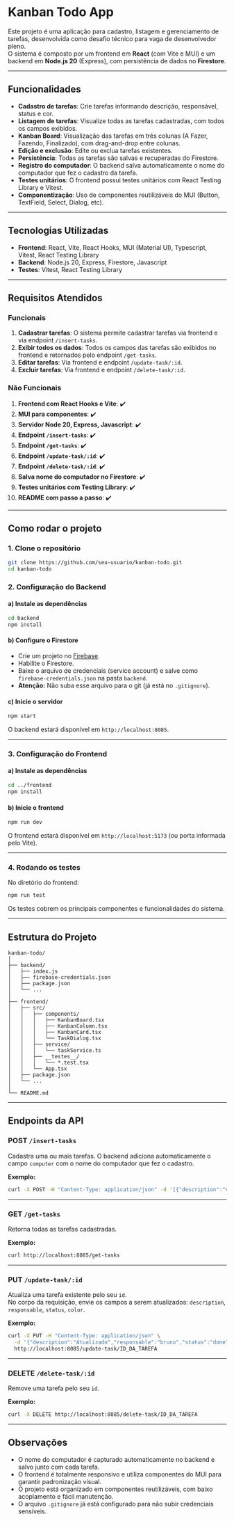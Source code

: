 # Kanban Todo App

Este projeto é uma aplicação para cadastro, listagem e gerenciamento de tarefas, desenvolvida como desafio técnico para vaga de desenvolvedor pleno.  
O sistema é composto por um frontend em **React** (com Vite e MUI) e um backend em **Node.js 20** (Express), com persistência de dados no **Firestore**.

---

## Funcionalidades

- **Cadastro de tarefas**: Crie tarefas informando descrição, responsável, status e cor.
- **Listagem de tarefas**: Visualize todas as tarefas cadastradas, com todos os campos exibidos.
- **Kanban Board**: Visualização das tarefas em três colunas (A Fazer, Fazendo, Finalizado), com drag-and-drop entre colunas.
- **Edição e exclusão**: Edite ou exclua tarefas existentes.
- **Persistência**: Todas as tarefas são salvas e recuperadas do Firestore.
- **Registro do computador**: O backend salva automaticamente o nome do computador que fez o cadastro da tarefa.
- **Testes unitários**: O frontend possui testes unitários com React Testing Library e Vitest.
- **Componentização**: Uso de componentes reutilizáveis do MUI (Button, TextField, Select, Dialog, etc).

---

## Tecnologias Utilizadas

- **Frontend**: React, Vite, React Hooks, MUI (Material UI), Typescript, Vitest, React Testing Library
- **Backend**: Node.js 20, Express, Firestore, Javascript
- **Testes**: Vitest, React Testing Library

---

## Requisitos Atendidos

### Funcionais

1. **Cadastrar tarefas**: O sistema permite cadastrar tarefas via frontend e via endpoint `/insert-tasks`.
2. **Exibir todos os dados**: Todos os campos das tarefas são exibidos no frontend e retornados pelo endpoint `/get-tasks`.
3. **Editar tarefas**: Via frontend e endpoint `/update-task/:id`.
4. **Excluir tarefas**: Via frontend e endpoint `/delete-task/:id`.

### Não Funcionais

1. **Frontend com React Hooks e Vite**: ✔️
2. **MUI para componentes**: ✔️
3. **Servidor Node 20, Express, Javascript**: ✔️
4. **Endpoint `/insert-tasks`**: ✔️
5. **Endpoint `/get-tasks`**: ✔️
6. **Endpoint `/update-task/:id`**: ✔️
7. **Endpoint `/delete-task/:id`**: ✔️
8. **Salva nome do computador no Firestore**: ✔️
9. **Testes unitários com Testing Library**: ✔️
10. **README com passo a passo**: ✔️

---

## Como rodar o projeto

### 1. **Clone o repositório**

```bash
git clone https://github.com/seu-usuario/kanban-todo.git
cd kanban-todo
```

### 2. **Configuração do Backend**

#### a) Instale as dependências

```bash
cd backend
npm install
```

#### b) Configure o Firestore

- Crie um projeto no [Firebase](https://console.firebase.google.com/).
- Habilite o Firestore.
- Baixe o arquivo de credenciais (service account) e salve como `firebase-credentials.json` na pasta `backend`.
- **Atenção:** Não suba esse arquivo para o git (já está no `.gitignore`).

#### c) Inicie o servidor

```bash
npm start
```
O backend estará disponível em `http://localhost:8085`.

---

### 3. **Configuração do Frontend**

#### a) Instale as dependências

```bash
cd ../frontend
npm install
```

#### b) Inicie o frontend

```bash
npm run dev
```
O frontend estará disponível em `http://localhost:5173` (ou porta informada pelo Vite).

---

### 4. **Rodando os testes**

No diretório do frontend:

```bash
npm run test
```

Os testes cobrem os principais componentes e funcionalidades do sistema.

---

## Estrutura do Projeto

```
kanban-todo/
│
├── backend/
│   ├── index.js
│   ├── firebase-credentials.json
│   ├── package.json
│   └── ...
│
├── frontend/
│   ├── src/
│   │   ├── components/
│   │   │   ├── KanbanBoard.tsx
│   │   │   ├── KanbanColumn.tsx
│   │   │   ├── KanbanCard.tsx
│   │   │   └── TaskDialog.tsx
│   │   ├── service/
│   │   │   └── taskService.ts
│   │   ├── __testes__/
│   │   │   └── *.test.tsx
│   │   └── App.tsx
│   ├── package.json
│   └── ...
│
└── README.md
```

---

## Endpoints da API

### **POST `/insert-tasks`**
Cadastra uma ou mais tarefas. O backend adiciona automaticamente o campo `computer` com o nome do computador que fez o cadastro.

**Exemplo:**
```bash
curl -X POST -H "Content-Type: application/json" -d '[{"description":"Criar Login","responsable":"bruno","status":"done"}]' http://localhost:8085/insert-tasks
```

---

### **GET `/get-tasks`**
Retorna todas as tarefas cadastradas.

**Exemplo:**
```bash
curl http://localhost:8085/get-tasks
```

---

### **PUT `/update-task/:id`**
Atualiza uma tarefa existente pelo seu `id`.  
No corpo da requisição, envie os campos a serem atualizados: `description`, `responsable`, `status`, `color`.

**Exemplo:**
```bash
curl -X PUT -H "Content-Type: application/json" \
  -d '{"description":"Atualizado","responsable":"bruno","status":"done","color":"#1976d2"}' \
  http://localhost:8085/update-task/ID_DA_TAREFA
```

---

### **DELETE `/delete-task/:id`**
Remove uma tarefa pelo seu `id`.

**Exemplo:**
```bash
curl -X DELETE http://localhost:8085/delete-task/ID_DA_TAREFA
```

---

## Observações

- O nome do computador é capturado automaticamente no backend e salvo junto com cada tarefa.
- O frontend é totalmente responsivo e utiliza componentes do MUI para garantir padronização visual.
- O projeto está organizado em componentes reutilizáveis, com baixo acoplamento e fácil manutenção.
- O arquivo `.gitignore` já está configurado para não subir credenciais sensíveis.
